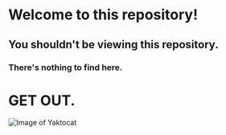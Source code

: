 # Welcome to this repository!

## You shouldn't be viewing this repository.

### There's nothing to find here.

# GET OUT.
![Image of Yaktocat](https://octodex.github.com/images/yaktocat.png)
